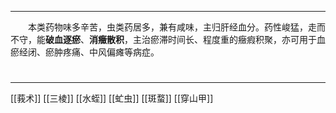 ---
&emsp;&emsp;本类药物味多辛苦，虫类药居多，兼有咸味，主归肝经血分。药性峻猛，走而不守，能**破血逐瘀**、**消癥散积**，主治瘀滞时间长、程度重的癥瘕积聚，亦可用于血瘀经闭、瘀肿疼痛、中风偏瘫等病症。
#
***
[[莪术]]
[[三棱]]
[[水蛭]]
[[虻虫]]
[[斑蝥]]
[[穿山甲]]